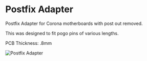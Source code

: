# Postfix Adapter

Postfix Adapter for Corona motherboards with post out removed.

This was designed to fit pogo pins of various lengths.

PCB Thickness: .8mm

![Postfix Adapter](https://i.imgur.com/unVwpF1.png)
